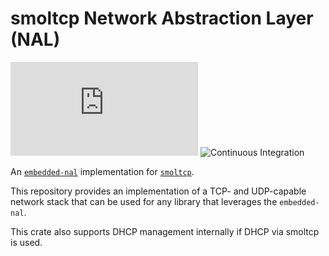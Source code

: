 # smoltcp Network Abstraction Layer (NAL)

[![QUARTIQ Matrix Chat](https://img.shields.io/matrix/quartiq:matrix.org)](https://matrix.to/#/#quartiq:matrix.org)
![Continuous Integration](https://github.com/quartiq/smoltcp-nal/workflows/Continuous%20Integration/badge.svg)

An [`embedded-nal`](https://crates.io/crates/embedded-nal) implementation for [`smoltcp`](https://crates.io/crates/smoltcp).

This repository provides an implementation of a TCP- and UDP-capable network stack that can be used
for any library that leverages the `embedded-nal`.

This crate also supports DHCP management internally if DHCP via smoltcp is used.
